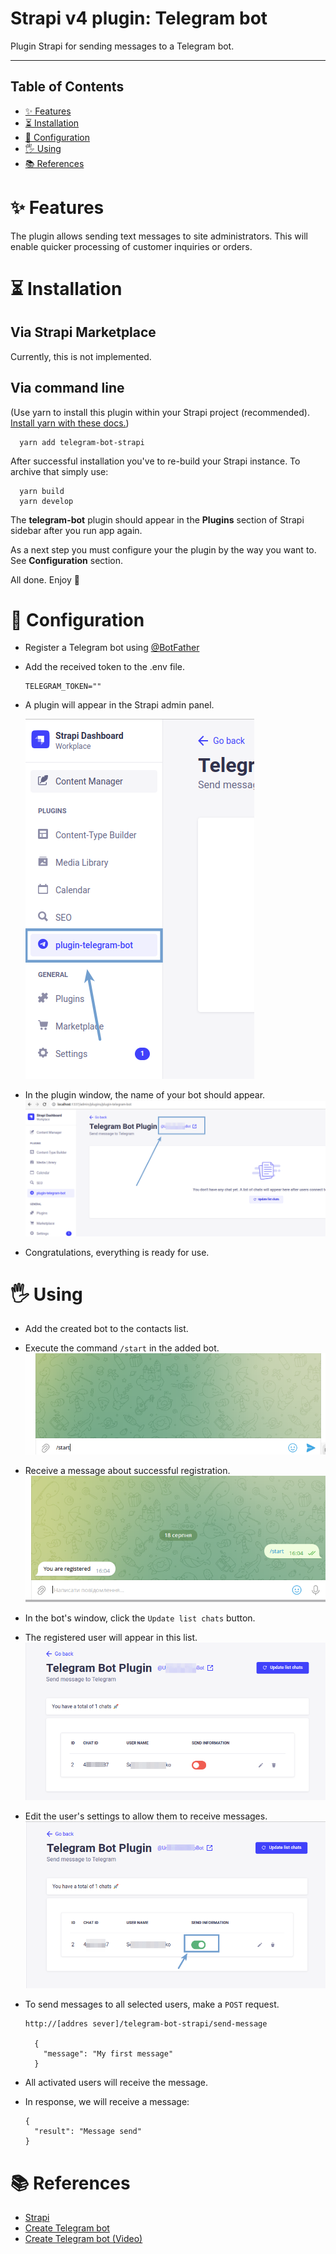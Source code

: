 # Strapi v4 plugin: Telegram bot

Plugin Strapi for sending messages to a Telegram bot.

---

## Table of Contents

- [✨ Features](#✨-features)
- [⏳ Installation](#⏳-installation)
- [🔧 Configuration](#🔧-configuration)
- [🖐 Using](#🖐-using)
- [📚 References](#📚-references)

# ✨ Features

The plugin allows sending text messages to site administrators. This will enable quicker processing of customer inquiries or orders.

# ⏳ Installation

## Via Strapi Marketplace

Currently, this is not implemented.

## Via command line

(Use yarn to install this plugin within your Strapi project (recommended). [Install yarn with these docs.](https://yarnpkg.com/lang/en/docs/install/))

```
  yarn add telegram-bot-strapi
```

After successful installation you've to re-build your Strapi instance. To archive that simply use:

```
  yarn build
  yarn develop
```

The **telegram-bot** plugin should appear in the **Plugins** section of Strapi sidebar after you run app again.

As a next step you must configure your the plugin by the way you want to. See **Configuration** section.

All done. Enjoy 🎉

# 🔧 Configuration

- Register a Telegram bot using [@BotFather](https://t.me/BotFather)
- Add the received token to the .env file.
  ```
  TELEGRAM_TOKEN=""
  ```
- A plugin will appear in the Strapi admin panel.

  ![Plugin](./assets/config-1.png)

- In the plugin window, the name of your bot should appear.
  ![Name Plugin](./assets/config-2.png)
- Congratulations, everything is ready for use.

# 🖐 Using

- Add the created bot to the contacts list.
- Execute the command `/start` in the added bot.
  ![Start bot](./assets/using-1.png)
- Receive a message about successful registration.
  ![Registration in  bot](./assets/using-2.png)
- In the bot's window, click the `Update list chats` button.
- The registered user will appear in this list.
  ![Update list chats](./assets/using-3.png)
- Edit the user's settings to allow them to receive messages.
  ![Enable chat](./assets/using-4.png)
- To send messages to all selected users, make a `POST` request.

  ```
  http://[addres sever]/telegram-bot-strapi/send-message

    {
      "message": "My first message"
    }
  ```

- All activated users will receive the message.
- In response, we will receive a message:

  ```
  {
    "result": "Message send"
  }
  ```

# 📚 References

- [Strapi](https://strapi.io)
- [Create Telegram bot](https://flowxo.com/how-to-create-a-bot-for-telegram-short-and-simple-guide-for-beginners/)
- [Create Telegram bot (Video)](https://youtu.be/XoryoE9V88E)
